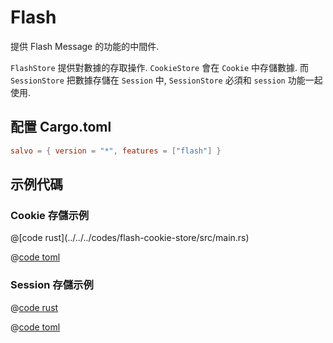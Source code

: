 # Flash

提供 Flash Message 的功能的中間件.

`FlashStore` 提供對數據的存取操作. `CookieStore` 會在 `Cookie` 中存儲數據. 而 `SessionStore` 把數據存儲在 `Session` 中, `SessionStore` 必須和 `session` 功能一起使用.

## 配置 Cargo.toml

```toml
salvo = { version = "*", features = ["flash"] }
```

## 示例代碼

### Cookie 存儲示例

<CodeGroup>
  <CodeGroupItem title="main.rs" active>
@[code rust](../../../codes/flash-cookie-store/src/main.rs)

  </CodeGroupItem>
  <CodeGroupItem title="Cargo.toml">

@[code toml](../../../codes/flash-cookie-store/Cargo.toml)

  </CodeGroupItem>
</CodeGroup>


### Session 存儲示例

<CodeGroup>
  <CodeGroupItem title="main.rs" active>

@[code rust](../../../codes/flash-session-store/src/main.rs)

  </CodeGroupItem>
  <CodeGroupItem title="Cargo.toml">

@[code toml](../../../codes/flash-session-store/Cargo.toml)

  </CodeGroupItem>
</CodeGroup>